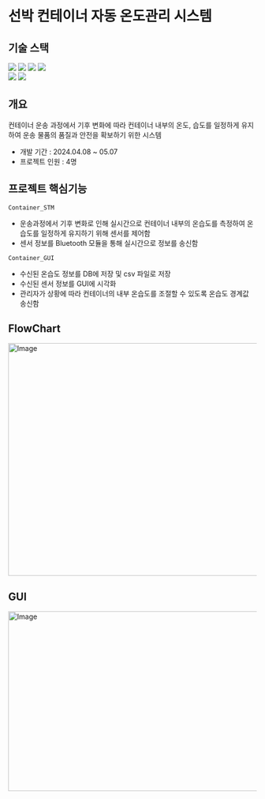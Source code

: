 # 선박 컨테이너 자동 온도관리 시스템

## 기술 스택
<img src="https://img.shields.io/badge/C-A8B9CC?style=for-the-badge&logo=C&logoColor=white"> <img src="https://img.shields.io/badge/Python-3776AB?style=for-the-badge&logo=Python&logoColor=white"> <img src="https://img.shields.io/badge/PyQt5-41CD52?style=for-the-badge&logo=Qt&logoColor=white"> <img src="https://img.shields.io/badge/MySQL-4479A1?style=for-the-badge&logo=MySQL&logoColor=white">  
<img src="https://img.shields.io/badge/STM32-03234B?style=for-the-badge&logo=stmicroelectronics&logoColor=white"> <img src="https://img.shields.io/badge/raspberrypi-A22846?style=for-the-badge&logo=raspberrypi&logoColor=white">

## 개요
컨테이너 운송 과정에서 기후 변화에 따라 컨테이너 내부의 온도, 습도를 일정하게 유지하여 운송 물품의 품질과 안전을 확보하기 위한 시스템

* 개발 기간 : 2024.04.08 ~ 05.07
* 프로젝트 인원 : 4명

## 프로젝트 핵심기능
`Container_STM`  
* 운송과정에서 기후 변화로 인해 실시간으로 컨테이너 내부의 온습도를 측정하여 온습도를 일정하게 유지하기 위해 센서를 제어함
* 센서 정보를 Bluetooth 모듈을 통해 실시간으로 정보를 송신함

`Container_GUI`  
* 수신된 온습도 정보를 DB에 저장 및 csv 파일로 저장
* 수신된 센서 정보를 GUI에 시각화
* 관리자가 상황에 따라 컨테이너의 내부 온습도를 조절할 수 있도록 온습도 경계값 송신함 

## FlowChart
<img width="662" height="471" alt="Image" src="https://github.com/user-attachments/assets/f84adbc4-ba2a-49e4-85c4-32fba5383f28" />

## GUI
<img width="683" height="364" alt="Image" src="https://github.com/user-attachments/assets/02b960d4-87c7-462b-8a81-3b92da240a8a" />
